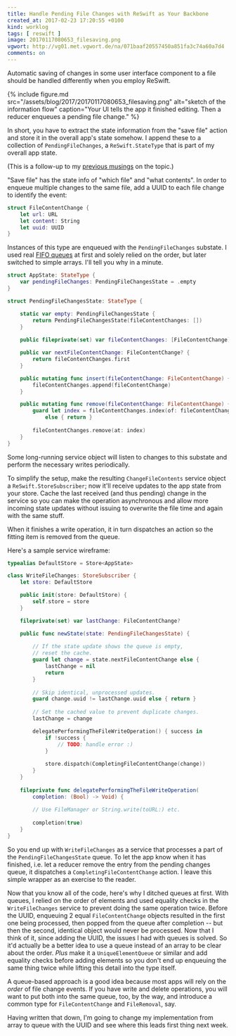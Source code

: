 ```yaml
---
title: Handle Pending File Changes with ReSwift as Your Backbone
created_at: 2017-02-23 17:20:55 +0100
kind: worklog
tags: [ reswift ]
image: 20170117080653_filesaving.png
vgwort: http://vg01.met.vgwort.de/na/071baaf20557450a851fa3c74a60a7d4   
comments: on
---
```


Automatic saving of changes in some user interface component to a file should be handled differently when you employ ReSwift. 

{% include figure.md src="/assets/blog/2017/20170117080653_filesaving.png" alt="sketch of the information flow" caption="Your UI tells the app it finished editing. Then a reducer enqueues a pending file change." %}

In short, you have to extract the state information from the "save file" action and store it in the overall app's state somehow. I append these to a collection of `PendingFileChanges`, a `ReSwift.StateType` that is part of my overall app state.

(This is a follow-up to my [previous musings](/posts/2017/01/reswift-file-saving/) on the topic.)

"Save file" has the state info of "which file" and "what contents". In order to enqueue multiple changes to the same file, add a UUID to each file change to identify the event:

```swift
struct FileContentChange {
    let url: URL
    let content: String
    let uuid: UUID
}
```

Instances of this type are enqueued with the `PendingFileChanges` substate. I used real [FIFO queues](https://github.com/raywenderlich/swift-algorithm-club/tree/master/Queue) at first and solely relied on the order, but later switched to simple arrays. I'll tell you why in a minute.


```swift
struct AppState: StateType {
    var pendingFileChanges: PendingFileChangesState = .empty
}

struct PendingFileChangesState: StateType {

    static var empty: PendingFileChangesState {
        return PendingFileChangesState(fileContentChanges: [])
    }
    
    public fileprivate(set) var fileContentChanges: [FileContentChange]

    public var nextFileContentChange: FileContentChange? {
        return fileContentChanges.first
    }

    public mutating func insert(fileContentChange: FileContentChange) {
        fileContentChanges.append(fileContentChange)
    }

    public mutating func remove(fileContentChange: FileContentChange) {
        guard let index = fileContentChanges.index(of: fileContentChange) 
            else { return }
        
        fileContentChanges.remove(at: index)
    }
}
```

Some long-running service object will listen to changes to this substate and perform the necessary writes periodically. 

To simplify the setup, make the resulting `ChangeFileContents` service object a `ReSwift.StoreSubscriber`; now it'll receive updates to the app state from your store. Cache the last received (and thus pending) change in the service so you can make the operation asynchronous and allow more incoming state updates without issuing to overwrite the file time and again with the same stuff.

When it finishes a write operation, it in turn dispatches an action so the fitting item is removed from the queue.

Here's a sample service wireframe:
    
```swift
typealias DefaultStore = Store<AppState>

class WriteFileChanges: StoreSubscriber {
    let store: DefaultStore

    public init(store: DefaultStore) {
        self.store = store
    }

    fileprivate(set) var lastChange: FileContentChange?

    public func newState(state: PendingFileChangesState) {
    
        // If the state update shows the queue is empty, 
        // reset the cache.
        guard let change = state.nextFileContentChange else {
            lastChange = nil
            return
        }
        
        // Skip identical, unprocessed updates.
        guard change.uuid != lastChange.uuid else { return }
        
        // Set the cached value to prevent duplicate changes.
        lastChange = change

        delegatePerformingTheFileWriteOperation() { success in
            if !success { 
                // TODO: handle error :)
            }
            
            store.dispatch(CompletingFileContentChange(change))
        }
    }
    
    fileprivate func delegatePerformingTheFileWriteOperation(
        completion: (Bool) -> Void) {
        
        // Use FileManager or String.write(toURL:) etc.
        
        completion(true)
    }
}
```

So you end up with `WriteFileChanges` as a service that processes a part of the `PendingFileChangesState` queue. To let the app know when it has finished, i.e. let a reducer remove the entry from the pending changes queue, it dispatches a `CompletingFileContentChange` action. I leave this simple wrapper as an exercise to the reader.

Now that you know all of the code, here's why I ditched queues at first. With queues, I relied on the order of elements and used equality checks in the `WriteFileChanges` service to prevent doing the same operation twice. Before the UUID, enqueuing 2 equal `FileContentChange` objects resulted in the first one being processed, then popped from the queue after completion -- but then the second, identical object would never be processed. Now that I think of it, since adding the UUID, the issues I had with queues is solved. So it'd actually be a better idea to use a queue instead of an array to be clear about the order. _Plus_ make it a `UniqueElementQueue` or similar and add equality checks before adding elements so you don't end up enqueuing the same thing twice while lifting this detail into the type itself. 

A queue-based approach is a good idea because most apps will rely on the _order_ of file change events. If you have write and delete operations, you will want to put both into the same queue, too, by the way, and introduce a common type for `FileContentChange` and `FileRemoval`, say.

Having written that down, I'm going to change my implementation from array to queue with the UUID and see where this leads first thing next week.

